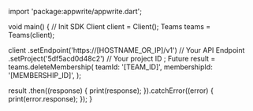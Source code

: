 import 'package:appwrite/appwrite.dart';

void main() { // Init SDK
  Client client = Client();
  Teams teams = Teams(client);

  client
    .setEndpoint('https://[HOSTNAME_OR_IP]/v1') // Your API Endpoint
    .setProject('5df5acd0d48c2') // Your project ID
  ;
  Future result = teams.deleteMembership(
    teamId: '[TEAM_ID]',
    membershipId: '[MEMBERSHIP_ID]',
  );

  result
    .then((response) {
      print(response);
    }).catchError((error) {
      print(error.response);
  });
}
